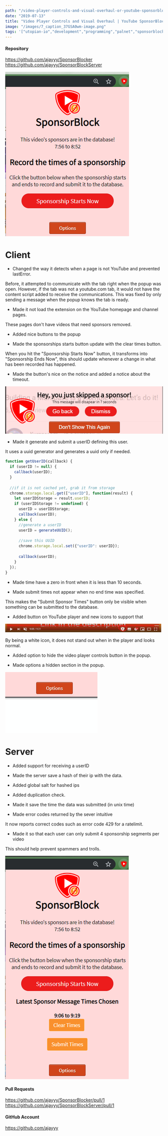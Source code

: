 ```yaml
---
path: "/video-player-controls-and-visual-overhaul-or-youtube-sponsorblocker"
date: "2019-07-13"
title: "Video Player Controls and Visual Overhaul | YouTube SponsorBlocker"
image: "/images/7_caption_37GSA0wm-image.png"
tags: '["utopian-io","development","programming","palnet","sponsorblock"]'
---
```


#### Repository
https://github.com/ajayyy/SponsorBlocker
https://github.com/ajayyy/SponsorBlockServer

![image.png](/images/37GSA0wm-image.png)

# Client

- Changed the way it detects when a page is not YouTube and prevented lastError.

Before, it attempted to communicate with the tab right when the popup was open. However, if the tab was not a youtube.com tab, it would not have the content script added to receive the communications. This was fixed by only sending a message when the popup knows the tab is ready.

- Made it not load the extension on the YouTube homepage and channel pages.

These pages don't have videos that need sponsors removed.

- Added nice buttons to the popup

- Made the sponsorships starts button update with the clear times button.

When you hit the "Sponsorship Starts Now" button, it transforms into "Sponsorship Ends Now", this should update whenever a change in what has been recorded has happened.

- Made the button's nice on the notice and added a notice about the timeout.

![image.png](/images/qEfElyR4-image.png)

- Made it generate and submit a userID defining this user.

It uses a uuid generator and generates a uuid only if needed.

```javascript
function getUserID(callback) {
  if (userID != null) {
    callback(userID);
  }

  //if it is not cached yet, grab it from storage
  chrome.storage.local.get(["userID"], function(result) {
    let userIDStorage = result.userID;
    if (userIDStorage != undefined) {
      userID = userIDStorage;
      callback(userID);
    } else {
      //generate a userID
      userID = generateUUID();
      
      //save this UUID
      chrome.storage.local.set({"userID": userID});

      callback(userID);
    }
  });
}
```


- Made time have a zero in front when it is less than 10 seconds.

- Made submit times not appear when no end time was specified.

This makes the "Submit Sponsor Times" button only be visible when something can be submitted to the database.

- Added button on YouTube player and new icons to support that

![image.png](/images/5khiydEb-image.png)

By being a white icon, it does not stand out when in the player and looks normal.

- Added option to hide the video player controls button in the popup.

- Made options a hidden section in the popup.

![hidden options.gif](/images/Rt9rjED1-hidden20options.gif)

# Server

- Added support for receiving a userID

- Made the server save a hash of their ip with the data.

- Added global salt for hashed ips

- Added duplication check.

- Made it save the time the data was submitted (in unix time)

- Made error codes returned by the sever intuitive

It now reports correct codes such as error code 429 for a ratelimit.

- Made it so that each user can only submit 4 sponsorship segments per video

This should help prevent spammers and trolls.

![image.png](/images/10O2qZxV-image.png)

#### Pull Requests
https://github.com/ajayyy/SponsorBlocker/pull/1
https://github.com/ajayyy/SponsorBlockServer/pull/1

#### GitHub Account
https://github.com/ajayyy